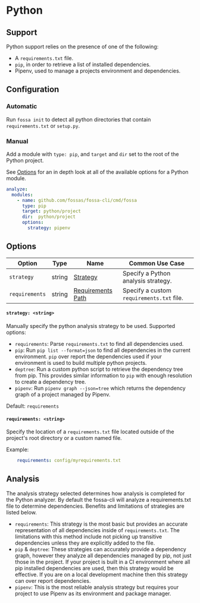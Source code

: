 # Python

## Support

Python support relies on the presence of one of the following:

- A `requirements.txt` file.
- `pip`, in order to retrieve a list of installed dependencies.
- Pipenv, used to manage a projects environment and dependencies.

## Configuration

### Automatic

Run `fossa init` to detect all python directories that contain `requirements.txt` or `setup.py`.

### Manual

Add a module with `type: pip`, and `target` and `dir` set to the root of the Python project.

See [Options](#Options) for an in depth look at all of the available options for a Python module.

```yaml
analyze:
  modules:
    - name: github.com/fossas/fossa-cli/cmd/fossa
      type: pip
      target: python/project
      dir:  python/project
      options:
        strategy: pipenv
```

## Options

| Option         |  Type  | Name                                         | Common Use Case                           |
| -------------- | :----: | -------------------------------------------- | ----------------------------------------- |
| `strategy`     | string | [Strategy](#Strategy:-<string>)              | Specify a Python analysis strategy.       |
| `requirements` | string | [Requirements Path](#requirements:-<string>) | Specify a custom `requirements.txt` file. |
<!--- In code but currently unused
| `venv`         | string | [Virtual Env](#All-Tags:-<bool>)                  | Make sure all OS and Arch tags are caught. |
--->

#### `strategy: <string>`

Manually specify the python analysis strategy to be used. Supported options:
- `requirements`: Parse `requirements.txt` to find all dependencies used. 
- `pip`: Run `pip list --format=json` to find all dependencies in the current environment. `pip` over report the dependencies used if your environment is used to build multiple python projects.
- `deptree`: Run a custom python script to retrieve the dependency tree from pip. This provides similar information to `pip` with enough resolution to create a dependency tree.
- `pipenv`: Run `pipenv graph --json=tree` which returns the dependency graph of a project managed by Pipenv.

Default: `requirements`

#### `requirements: <string>`

Specify the location of a `requirements.txt` file located outside of the project's root directory or a custom named file.

Example:
```yaml
    requirements: config/myrequirements.txt
```

## Analysis

The analysis strategy selected determines how analysis is completed for the Python analyzer. By default the fossa-cli will analyze a requirements.txt file to determine dependencies. Benefits and limitations of strategies are listed below.

- `requirements`: This strategy is the most basic but provides an accurate representation of all dependencies inside of `requirements.txt`. The limitations with this method include not picking up transitive dependencies unless they are explicitly added to the file.
- `pip` & `deptree`: These strategies can accurately provide a dependency graph, however they analyze all dependencies managed by pip, not just those in the project. If your project is built in a CI environment where all pip installed dependencies are used, then this strategy would be effective. If you are on a local development machine then this strategy can over report dependencies.
- `pipenv`: This is the most reliable analysis strategy but requires your project to use Pipenv as its environment and package manager.
